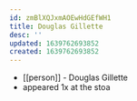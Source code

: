 ```yaml
---
id: zmBlXQJxmAOEwHdGEfWH1
title: Douglas Gillette
desc: ''
updated: 1639762693852
created: 1639762693852
---
```



- [[person]] - Douglas Gillette
- appeared 1x at the stoa
